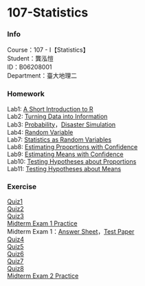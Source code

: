 # 107-Statistics
### Info    
Course：107 - I【Statistics】    
Student：龔泓愷   
ID：B06208001    
Department：臺大地理二    
### Homework
Lab1: [A Short Introduction to R](https://bourbon0212.github.io/107-Statistics/Lab1/Lab1.html)    
Lab2: [Turning Data into Information](https://bourbon0212.github.io/107-Statistics/Lab2/Lab2.html)    
Lab3: [Probability](https://bourbon0212.github.io/107-Statistics/Lab3/Probability.html)，[Disaster Simulation](https://bourbon0212.github.io/107-Statistics/Lab3/Disaster_simulation.html)     
Lab4: [Random Variable](https://bourbon0212.github.io/107-Statistics/Lab4/Random_Variable.html)   
Lab7: [Statistics as Random Variables](https://bourbon0212.github.io/107-Statistics/Lab7/Statistics_as_Random_Variables.html)   
Lab8: [Estimating Prpoprtions with Confidence](https://bourbon0212.github.io/107-Statistics/Lab8/Estimating_Proportions_with_Confidence.html)    
Lab9: [Estimating Means with Confidence](https://bourbon0212.github.io/107-Statistics/Lab9/Estimating_Means_with_Confidence.html)        
Lab10: [Testing Hypotheses about Proportions](https://bourbon0212.github.io/107-Statistics/Lab10/Testing_Hypotheses_about_Proportions.html)   
Lab11: [Testing Hypotheses about Means](https://bourbon0212.github.io/107-Statistics/Lab11/Testing_Hypotheses_about_Means.html)   
### Exercise
[Quiz1](https://bourbon0212.github.io/107-Statistics/Lab2/Quiz1.html)     
[Quiz2](https://bourbon0212.github.io/107-Statistics/Lab3/Quiz2.html)   
[Quiz3](https://bourbon0212.github.io/107-Statistics/Lab4/Quiz3.html)   
[Midterm Exam 1 Practice](https://bourbon0212.github.io/107-Statistics/Midterm1/2017_Midterm_Exam_Practice.html)    
Midterm Exam 1：[Answer Sheet](https://bourbon0212.github.io/107-Statistics/Midterm1/2018Midterm1.html)，[Test Paper](https://ceiba.ntu.edu.tw/course/aa5cdc/content/統計學及實習考試一.pdf)   
[Quiz4](https://bourbon0212.github.io/107-Statistics/Lab7/Quiz4.html)      
[Quiz5](https://bourbon0212.github.io/107-Statistics/Lab8/Quiz5.html)      
[Quiz6](https://bourbon0212.github.io/107-Statistics/Lab9/Quiz6.html)      
[Quiz7](https://bourbon0212.github.io/107-Statistics/Lab10/Quiz7.html)       
[Quiz8](https://bourbon0212.github.io/107-Statistics/Lab11/Quiz8.html)       
[Midterm Exam 2 Practice](https://bourbon0212.github.io/107-Statistics/Midterm2/2017_Midterm2_Practice.html)    
